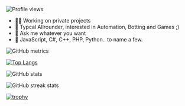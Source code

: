 ![Profile views](https://gpvc.arturio.dev/iKasu2k)  


- 👨‍💻 Working on private projects
- 🧠 Typcal Allrounder, interested in Automation, Botting and Games ;) 
- 💬 Ask me whatever you want
- 🔧 JavaScript, C#, C++, PHP, Python.. to name a few. 


![GitHub metrics](https://metrics.lecoq.io/iKasu2k) 

[![Top Langs](https://github-readme-stats.vercel.app/api/top-langs/?username=iKasu2k)](https://github.com/anuraghazra/github-readme-stats)

![GitHub stats](https://github-readme-stats.vercel.app/api?username=iKasu2k&show_icons=true)  

![GitHub streak stats](https://github-readme-streak-stats.herokuapp.com/?user=iKasu2k)  

[![trophy](https://github-profile-trophy.vercel.app/?username=iKasu2k)](https://github.com/ryo-ma/github-profile-trophy)
